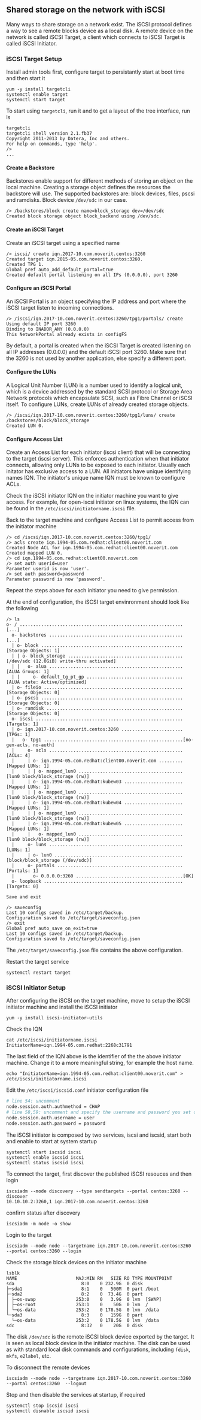 ## Shared storage on the network with iSCSI
Many ways to share storage on a network exist. The iSCSI protocol defines a way to see a remote blocks device as a local disk. A remote device on the network is called iSCSI Target, a client which connects to iSCSI Target is called iSCSI Initiator.

### iSCSI Target Setup
Install admin tools first, configure target to persistantly start at boot time and then start it
```
yum -y install targetcli
systemctl enable target
systemctl start target
```
To start using ``targetcli``, run it and to get a layout of the tree interface, run ls
```
targetcli
targetcli shell version 2.1.fb37
Copyright 2011-2013 by Datera, Inc and others.
For help on commands, type 'help'.
/> 
...
```
#### Create a Backstore
Backstores enable support for different methods of storing an object on the local machine. Creating a storage object defines the resources the backstore will use. The supported backstores are: block devices, files, pscsi and ramdisks. Block device ``/dev/sdc`` in our case.
```
/> /backstores/block create name=block_storage dev=/dev/sdc
Created block storage object block_backend using /dev/sdc.
```
#### Create an iSCSI Target
Create an iSCSI target using a specified name
```
/> iscsi/ create iqn.2017-10.com.noverit.centos:3260
Created target iqn.2015-05.com.noverit.centos:3260.
Created TPG 1.
Global pref auto_add_default_portal=true
Created default portal listening on all IPs (0.0.0.0), port 3260
```
#### Configure an iSCSI Portal
An iSCSI Portal is an object specifying the IP address and port where the iSCSI target listen to incoming connections.
```
/> /iscsi/iqn.2017-10.com.noverit.centos:3260/tpg1/portals/ create
Using default IP port 3260
Binding to INADDR_ANY (0.0.0.0)
This NetworkPortal already exists in configFS
```
By default, a portal is created when the iSCSI Target is created listening on all IP addresses (0.0.0.0) and the default iSCSI port 3260. Make sure that the 3260 is not used by another application, else specify a different port.

#### Configure the LUNs
A Logical Unit Number (LUN) is a number used to identify a logical unit, which is a device addressed by the standard SCSI protocol or Storage Area Network protocols which encapsulate SCSI, such as Fibre Channel or iSCSI itself.  To configure LUNs, create LUNs of already created storage objects.
```
/> /iscsi/iqn.2017-10.com.noverit.centos:3260/tpg1/luns/ create /backstores/block/block_storage
Created LUN 0.
```

#### Configure Access List
Create an Access List for each initiator (iscsi client) that will be connecting to the target (iscsi server). This enforces authentication when that initiator connects, allowing only LUNs to be exposed to each initiator. Usually each initator has exclusive access to a LUN. All initiators have unique identifying names IQN. The initiator's unique name IQN must be known to configure ACLs.

Check the iSCSI initiator IQN on the initiator machine you want to give access. For example, for open-iscsi initiator on linux systems, the IQN can be found in the ``/etc/iscsi/initiatorname.iscsi`` file. 

Back to the target machine and configure Access List to permit access from the initiator machine
```
/> cd /iscsi/iqn.2017-10.com.noverit.centos:3260/tpg1/
/> acls create iqn.1994-05.com.redhat:client00.noverit.com
Created Node ACL for iqn.1994-05.com.redhat:client00.noverit.com
Created mapped LUN 0.
/> cd iqn.1994-05.com.redhat:client00.noverit.com
/> set auth userid=user
Parameter userid is now 'user'.
/> set auth password=password
Parameter password is now 'password'.
```

Repeat the steps above for each initiator you need to give permission.

At the end of configuration, the iSCSI target envinronment should look like the following
```
/> ls
o- / .............................................................[...]
  o- backstores ..................................................[...]
  | o- block .....................................................[Storage Objects: 1]
  | | o- block_storage ...........................................[/dev/sdc (12.0GiB) write-thru activated]
  | |   o- alua ..................................................[ALUA Groups: 1]
  | |     o- default_tg_pt_gp ....................................[ALUA state: Active/optimized]
  | o- fileio ....................................................[Storage Objects: 0]
  | o- pscsi .....................................................[Storage Objects: 0]
  | o- ramdisk ...................................................[Storage Objects: 0]
  o- iscsi .......................................................[Targets: 1]
  | o- iqn.2017-10.com.noverit.centos:3260 .......................[TPGs: 1]
  |   o- tpg1 ....................................................[no-gen-acls, no-auth]
  |     o- acls ..................................................[ACLs: 4]
  |     | o- iqn.1994-05.com.redhat:client00.noverit.com .........[Mapped LUNs: 1]
  |     | | o- mapped_lun0 .......................................[lun0 block/block_storage (rw)]
  |     | o- iqn.1994-05.com.redhat:kubew03 ......................[Mapped LUNs: 1]
  |     | | o- mapped_lun0 .......................................[lun0 block/block_storage (rw)]
  |     | o- iqn.1994-05.com.redhat:kubew04 ......................[Mapped LUNs: 1]
  |     | | o- mapped_lun0 .......................................[lun0 block/block_storage (rw)]
  |     | o- iqn.1994-05.com.redhat:kubew05 ......................[Mapped LUNs: 1]
  |     |   o- mapped_lun0 .......................................[lun0 block/block_storage (rw)]
  |     o- luns ..................................................[LUNs: 1]
  |     | o- lun0 ................................................[block/block_storage (/dev/sdc)]
  |     o- portals ...............................................[Portals: 1]
  |       o- 0.0.0.0:3260 ........................................[OK]
  o- loopback ....................................................[Targets: 0]

Save and exit

/> saveconfig
Last 10 configs saved in /etc/target/backup.
Configuration saved to /etc/target/saveconfig.json
/> exit
Global pref auto_save_on_exit=true
Last 10 configs saved in /etc/target/backup.
Configuration saved to /etc/target/saveconfig.json
```

The ``/etc/target/saveconfig.json`` file contains the above configuration.

Restart the target service 
```
systemctl restart target
```
### iSCSI Initiator Setup
After configuring the iSCSI on the target machine, move to setup the iSCSI initiator machine and install the iSCSI initiator

```
yum -y install iscsi-initiator-utils
```

Check the IQN
```
cat /etc/iscsi/initiatorname.iscsi
InitiatorName=iqn.1994-05.com.redhat:2268c31791
```

The last field of the IQN above is the identifier of the the above initiator machine. Change it to a more meaningful string, for example the host name.

```
echo "InitiatorName=iqn.1994-05.com.redhat:client00.noverit.com" > /etc/iscsi/initiatorname.iscsi
```

Edit the ``/etc/iscsi/iscsid.conf`` initiator configuration file
```bash
# line 54: uncomment
node.session.auth.authmethod = CHAP
# line 58,59: uncomment and specify the username and password you set on the iSCSI target server
node.session.auth.username = user
node.session.auth.password = password
```

The iSCSI initiator is composed by two services, iscsi and iscsid, start both and enable to start at system startup
```
systemctl start iscsid iscsi
systemctl enable iscsid iscsi
systemctl status iscsid iscsi
```

To connect the target, first discover the published iSCSI resouces and then login
```
iscsiadm --mode discovery --type sendtargets --portal centos:3260 --discover
10.10.10.2:3260,1 iqn.2017-10.com.noverit.centos:3260
```

confirm status after discovery
```
iscsiadm -m node -o show 
```

Login to the target
```
iscsiadm --mode node --targetname iqn.2017-10.com.noverit.centos:3260 --portal centos:3260 --login
```

Check the storage block devices on the initiator machine
```
lsblk
NAME                      MAJ:MIN RM   SIZE RO TYPE MOUNTPOINT
sda                         8:0    0 232.9G  0 disk
├─sda1                      8:1    0   500M  0 part /boot
├─sda2                      8:2    0  73.4G  0 part
│ ├─os-swap               253:0    0   3.9G  0 lvm  [SWAP]
│ ├─os-root               253:1    0    50G  0 lvm  /
│ └─os-data               253:2    0 178.5G  0 lvm  /data
└─sda3                      8:3    0   159G  0 part
  └─os-data               253:2    0 178.5G  0 lvm  /data
sdc                         8:32   0    20G  0 disk
```
The disk ``/dev/sdc`` is the remote iSCSI block device exported by the target. It is seen as local block device in the initiator machine. The disk can be used as with standard local disk commands and configurations, including ``fdisk``, ``mkfs``, ``e2label``, etc.


To disconnect the remote devices
```
iscsiadm --mode node --targetname iqn.2017-10.com.noverit.centos:3260 --portal centos:3260  --logout
```

Stop and then disable the services at startup, if required
```
systemctl stop iscsid iscsi
systemctl disnable iscsid iscsi
```


